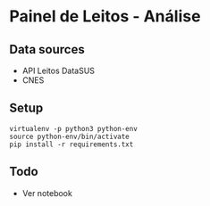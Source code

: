 # Painel de Leitos - Análise

## Data sources

- API Leitos DataSUS
- CNES

## Setup

    virtualenv -p python3 python-env
    source python-env/bin/activate
    pip install -r requirements.txt

## Todo

- Ver notebook
